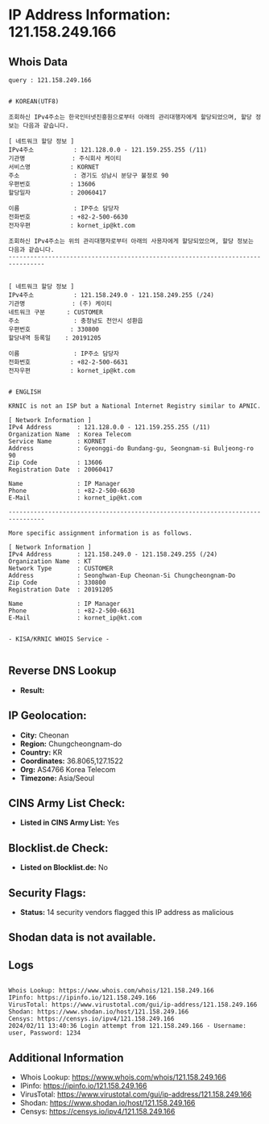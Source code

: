 # IP Address Information: 121.158.249.166

## Whois Data
```
query : 121.158.249.166


# KOREAN(UTF8)

조회하신 IPv4주소는 한국인터넷진흥원으로부터 아래의 관리대행자에게 할당되었으며, 할당 정보는 다음과 같습니다.

[ 네트워크 할당 정보 ]
IPv4주소           : 121.128.0.0 - 121.159.255.255 (/11)
기관명             : 주식회사 케이티
서비스명           : KORNET
주소               : 경기도 성남시 분당구 불정로 90
우편번호           : 13606
할당일자           : 20060417

이름               : IP주소 담당자
전화번호           : +82-2-500-6630
전자우편           : kornet_ip@kt.com

조회하신 IPv4주소는 위의 관리대행자로부터 아래의 사용자에게 할당되었으며, 할당 정보는 다음과 같습니다.
--------------------------------------------------------------------------------


[ 네트워크 할당 정보 ]
IPv4주소           : 121.158.249.0 - 121.158.249.255 (/24)
기관명             : (주) 케이티
네트워크 구분      : CUSTOMER
주소               : 충청남도 천안시 성환읍
우편번호           : 330800
할당내역 등록일    : 20191205

이름               : IP주소 담당자
전화번호           : +82-2-500-6631
전자우편           : kornet_ip@kt.com


# ENGLISH

KRNIC is not an ISP but a National Internet Registry similar to APNIC.

[ Network Information ]
IPv4 Address       : 121.128.0.0 - 121.159.255.255 (/11)
Organization Name  : Korea Telecom
Service Name       : KORNET
Address            : Gyeonggi-do Bundang-gu, Seongnam-si Buljeong-ro 90
Zip Code           : 13606
Registration Date  : 20060417

Name               : IP Manager
Phone              : +82-2-500-6630
E-Mail             : kornet_ip@kt.com

--------------------------------------------------------------------------------

More specific assignment information is as follows.

[ Network Information ]
IPv4 Address       : 121.158.249.0 - 121.158.249.255 (/24)
Organization Name  : KT
Network Type       : CUSTOMER
Address            : Seonghwan-Eup Cheonan-Si Chungcheongnam-Do
Zip Code           : 330800
Registration Date  : 20191205

Name               : IP Manager
Phone              : +82-2-500-6631
E-Mail             : kornet_ip@kt.com


- KISA/KRNIC WHOIS Service -


```
## Reverse DNS Lookup
- **Result:** 

## IP Geolocation:
- **City:** Cheonan
- **Region:** Chungcheongnam-do
- **Country:** KR
- **Coordinates:** 36.8065,127.1522
- **Org:** AS4766 Korea Telecom
- **Timezone:** Asia/Seoul

## CINS Army List Check:
- **Listed in CINS Army List:** 
Yes

## Blocklist.de Check:
- **Listed on Blocklist.de:** 
No

## Security Flags:
- **Status:** 14 security vendors flagged this IP address as malicious

## Shodan data is not available.

## Logs
```

Whois Lookup: https://www.whois.com/whois/121.158.249.166
IPinfo: https://ipinfo.io/121.158.249.166
VirusTotal: https://www.virustotal.com/gui/ip-address/121.158.249.166
Shodan: https://www.shodan.io/host/121.158.249.166
Censys: https://censys.io/ipv4/121.158.249.166
2024/02/11 13:40:36 Login attempt from 121.158.249.166 - Username: user, Password: 1234

```
## Additional Information
- Whois Lookup: https://www.whois.com/whois/121.158.249.166
- IPinfo: https://ipinfo.io/121.158.249.166
- VirusTotal: https://www.virustotal.com/gui/ip-address/121.158.249.166
- Shodan: https://www.shodan.io/host/121.158.249.166
- Censys: https://censys.io/ipv4/121.158.249.166

